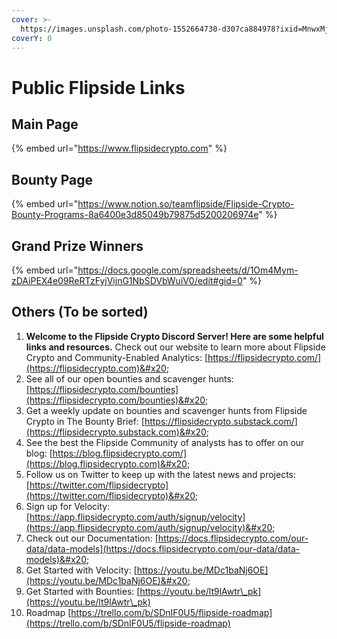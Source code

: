 ```yaml
---
cover: >-
  https://images.unsplash.com/photo-1552664730-d307ca884978?ixid=MnwxMjA3fDB8MHxwaG90by1wYWdlfHx8fGVufDB8fHx8&ixlib=rb-1.2.1&auto=format&fit=crop&w=2970&q=80
coverY: 0
---
```


# Public Flipside Links

## Main Page

{% embed url="https://www.flipsidecrypto.com" %}

## Bounty Page

{% embed url="https://www.notion.so/teamflipside/Flipside-Crypto-Bounty-Programs-8a6400e3d85049b79875d5200206974e" %}

## Grand Prize Winners

{% embed url="https://docs.google.com/spreadsheets/d/1Om4Mym-zDAiPEX4e09ReRTzFyjVijnG1NbSDVbWuiV0/edit#gid=0" %}

## Others (To be sorted)



1. **Welcome to the Flipside Crypto Discord Server! Here are some helpful links and resources.** Check out our website to learn more about Flipside Crypto and Community-Enabled Analytics: [https://flipsidecrypto.com/](https://flipsidecrypto.com)&#x20;
2. See all of our open bounties and scavenger hunts: [https://flipsidecrypto.com/bounties](https://flipsidecrypto.com/bounties)&#x20;
3. Get a weekly update on bounties and scavenger hunts from Flipside Crypto in The Bounty Brief: [https://flipsidecrypto.substack.com/](https://flipsidecrypto.substack.com)&#x20;
4. See the best the Flipside Community of analysts has to offer on our blog: [https://blog.flipsidecrypto.com/](https://blog.flipsidecrypto.com)&#x20;
5. Follow us on Twitter to keep up with the latest news and projects: [https://twitter.com/flipsidecrypto](https://twitter.com/flipsidecrypto)&#x20;
6. Sign up for Velocity: [https://app.flipsidecrypto.com/auth/signup/velocity](https://app.flipsidecrypto.com/auth/signup/velocity)&#x20;
7. Check out our Documentation: [https://docs.flipsidecrypto.com/our-data/data-models](https://docs.flipsidecrypto.com/our-data/data-models)&#x20;
8. Get Started with Velocity: [https://youtu.be/MDc1baNj6OE](https://youtu.be/MDc1baNj6OE)&#x20;
9. Get Started with Bounties: [https://youtu.be/lt9lAwtr\_pk](https://youtu.be/lt9lAwtr\_pk)
10. Roadmap [https://trello.com/b/SDnIF0U5/flipside-roadmap](https://trello.com/b/SDnIF0U5/flipside-roadmap)



